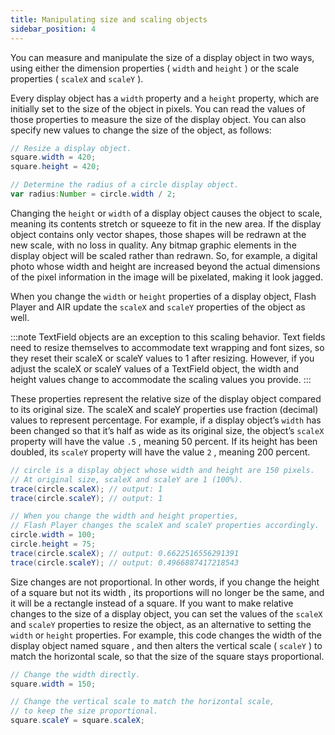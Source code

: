 ```yaml
---
title: Manipulating size and scaling objects
sidebar_position: 4
---
```


You can measure and manipulate the size of a display object in two ways, using either the dimension properties ( `width` and `height` ) or the scale properties ( `scaleX` and `scaleY` ).

Every display object has a `width` property and a `height` property, which are initially set to the size of the object in pixels. You can read the values of those properties to measure the size of the display object. You can also specify new values to change the size of the object, as follows:

```actionscript
// Resize a display object.
square.width = 420;
square.height = 420;

// Determine the radius of a circle display object.
var radius:Number = circle.width / 2;
```

Changing the `height` or `width` of a display object causes the object to scale, meaning its contents stretch or squeeze to fit in the new area. If the display object contains only vector shapes, those shapes will be redrawn at the new scale, with no loss in quality. Any bitmap graphic elements in the display object will be scaled rather than redrawn. So, for example, a digital photo whose width and height are increased beyond the actual dimensions of the pixel information in the image will be pixelated, making it look jagged.

When you change the `width` or `height` properties of a display object, Flash Player and AIR update the `scaleX` and `scaleY` properties of the object as well.

:::note
TextField objects are an exception to this scaling behavior. Text fields need to resize themselves to accommodate text wrapping and font sizes, so they reset their scaleX or scaleY values to 1 after resizing. However, if you adjust the scaleX or scaleY values of a TextField object, the width and height values change to accommodate the scaling values you provide.
:::

These properties represent the relative size of the display object compared to its original size. The scaleX and scaleY properties use fraction (decimal) values to represent percentage. For example, if a display object’s `width` has been changed so that it’s half as wide as its original size, the object’s `scaleX` property will have the value `.5` , meaning 50 percent. If its height has been doubled, its `scaleY` property will have the value `2` , meaning 200 percent.

```actionscript
// circle is a display object whose width and height are 150 pixels.
// At original size, scaleX and scaleY are 1 (100%).
trace(circle.scaleX); // output: 1
trace(circle.scaleY); // output: 1

// When you change the width and height properties,
// Flash Player changes the scaleX and scaleY properties accordingly.
circle.width = 100;
circle.height = 75;
trace(circle.scaleX); // output: 0.6622516556291391
trace(circle.scaleY); // output: 0.4966887417218543
```

Size changes are not proportional. In other words, if you change the height of a square but not its width , its proportions will no longer be the same, and it will be a rectangle instead of a square. If you want to make relative changes to the size of a display object, you can set the values of the `scaleX` and `scaleY` properties to resize the object, as an alternative to setting the `width` or `height` properties. For example, this code changes the width of the display object named square , and then alters the vertical scale ( `scaleY` ) to match the horizontal scale, so that the size of the square stays proportional.

```actionscript
// Change the width directly.
square.width = 150;

// Change the vertical scale to match the horizontal scale,
// to keep the size proportional.
square.scaleY = square.scaleX;
```
